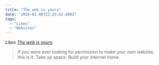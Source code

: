 ```yaml
---
title: "The web is yours"
date: "2024-01-06T22:25:02.000Z"
tags: 
  - "Likes"
  - "Websites"
---
```


_Likes [The web is yours](https://jamesg.blog/2024/01/06/the-web-is-yours/)._

> If you were ever looking for permission to make your own website, this is it. Take up space. Build your internet home.
